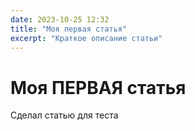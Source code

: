```yaml
---
date: 2023-10-25 12:32
title: "Моя первая статья"
excerpt: "Краткое описание статьи"
---
```


# Моя ПЕРВАЯ статья
Сделал статью для теста